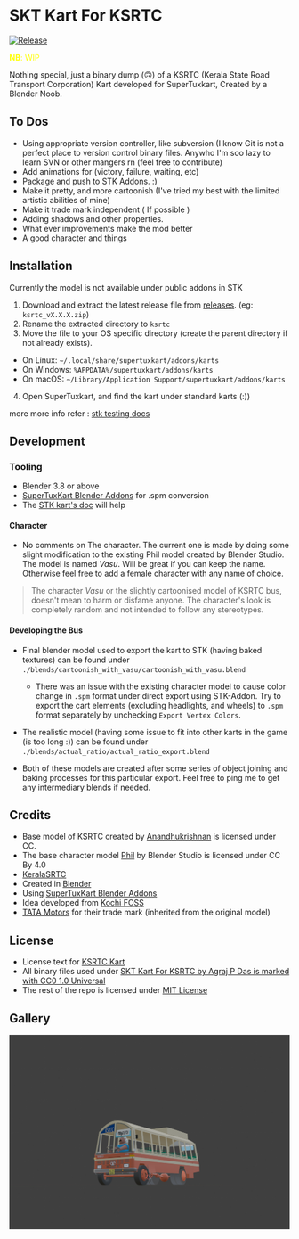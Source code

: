 # SKT Kart For KSRTC
[![Release](https://img.shields.io/github/release/bruttazz/kart-ksrtc.svg?style=flat-square)](https://github.com/bruttazz/kart-ksrtc/releases/latest)


<span style="color: yellow;"><b>NB</b>: WIP</span>

Nothing special, just a binary dump (🙃) of a KSRTC (Kerala State Road Transport Corporation) Kart developed for SuperTuxkart, Created by a Blender Noob.


## To Dos

- Using appropriate version controller, like subversion (I know Git is not a perfect
place to version control binary files. Anywho I'm soo lazy to learn SVN or other mangers rn (feel free to contribute)
- Add animations for (victory, failure, waiting, etc)
- Package and push to STK Addons. :)
- Make it pretty, and more cartoonish (I've tried my best with the limited artistic abilities of mine)
- Make it trade mark independent ( If possible )
- Adding shadows and other properties.
- What ever improvements make the mod better
- A good character and things


## Installation

Currently the model is not available under public addons in STK

1. Download and extract the latest release file from [releases](https://github.com/bruttazz/kart-ksrtc/releases/latest). (eg: `ksrtc_vX.X.X.zip`)
2. Rename the extracted directory to `ksrtc`
3. Move the file to your OS specific directory (create the parent directory if not already exists).
  - On Linux: `~/.local/share/supertuxkart/addons/karts`
  - On Windows: `%APPDATA%/supertuxkart/addons/karts`
  - On macOS: `~/Library/Application Support/supertuxkart/addons/karts`
4. Open SuperTuxkart, and find the kart under standard karts (:))

more more info refer : [stk testing docs](https://supertuxkart.net/Making_Karts:_Testing)



## Development

### Tooling
- Blender 3.8 or above
- [SuperTuxKart Blender Addons](https://github.com/supertuxkart/stk-blender) for .spm conversion
- The [STK kart's doc](https://supertuxkart.net/Making_Karts) will help

#### Character

- No comments on The character. The current one is made by doing some slight modification to the existing Phil model created by Blender Studio.
The model is named *Vasu*. Will be great if you can keep the name. Otherwise feel free to add a female character with any name of choice.

> The character *Vasu* or the slightly cartoonised model of KSRTC bus, doesn't mean to harm or disfame anyone. The character's look is completely
random and not intended to follow any stereotypes.

#### Developing the Bus
- Final blender model used to export the kart to STK (having baked textures) can be found under `./blends/cartoonish_with_vasu/cartoonish_with_vasu.blend`
  - There was an issue with the existing character model to cause color change in `.spm` format under direct export using STK-Addon.
  Try to export the cart elements (excluding headlights, and wheels) to `.spm`
  format separately by unchecking `Export Vertex Colors`.

- The realistic model (having some issue to fit into other karts in the game (is too long :)) can be found under `./blends/actual_ratio/actual_ratio_export.blend`

- Both of these models are created after some series of object joining and baking processes for this particular export. Feel free to ping me to get
any intermediary blends if needed.

## Credits

- Base model of KSRTC created by [Anandhukrishnan](https://sketchfab.com/3d-models/ksrtc-fbx-511514fc3444477d91116eed452d882c) is licensed under CC.
- The base character model [Phil](https://studio.blender.org/characters/phil/v1/) by Blender Studio is licensed under CC By 4.0
- [KeralaSRTC](https://www.keralartc.com/)
- Created in [Blender](https://www.blender.org/)
- Using [SuperTuxKart Blender Addons](https://github.com/supertuxkart/stk-blender)
- Idea developed from [Kochi FOSS](https://kochifoss.org/)
- [TATA Motors](https://www.tatamotors.com/) for their trade mark (inherited from the original model)

## License
- License text for [KSRTC Kart](./LICENSE.kart)
- All binary files used under [SKT Kart For KSRTC by Agraj P Das is marked with CC0 1.0 Universal](./LICENSE.CC.html)
- The rest of the repo is licensed under [MIT License](./LICENSE.MIT)

## Gallery
![3d model](./misc/ss-1.png)
